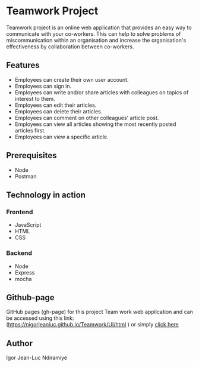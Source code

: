 # Teamwork Project
Teamwork project is an online web application that provides an easy way to communicate with your co-workers. This can help to solve problems of miscommunication within an organisation and increase the organisation's effectiveness by collaboration between co-workers.

## Features
* Employees can create their own user account. 
* Employees can sign in.
* Employees can write and/or share articles with colleagues on topics of interest to them.
* Employees can edit their articles.
* Employees can delete their articles.
* Employees can comment on other colleagues' article post.
* Employees can view all articles showing the most recently posted articles first.
* Employees can view a specific article.

## Prerequisites
  * Node
  * Postman
  
## Technology in action

### Frontend
  * JavaScript
  * HTML
  * CSS

### Backend
  * Node
  * Express
  * mocha

## Github-page
GitHub pages (gh-page) for this project Team work web application and can be accessed using this link: (https://nigorjeanluc.github.io/Teamwork/UI/html ) or simply [click here](https://nigorjeanluc.github.io/Teamwork/UI/html)

## Author
Igor Jean-Luc Ndiramiye
